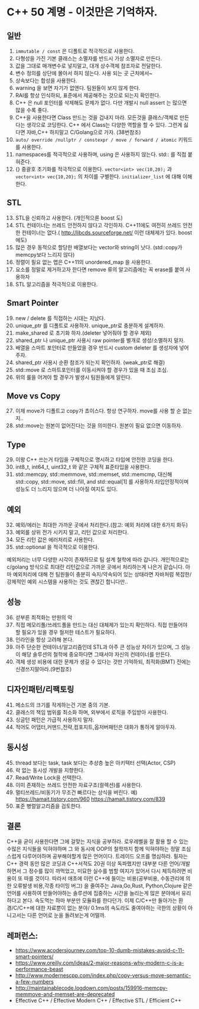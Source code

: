 # C++ 50 계명 - 이것만은 기억하자.

## 일반 
1. `immutable / const` 은 디폴트로 적극적으로 사용한다.
2. 다형성을 가진 기본 클래스는 소멸자를 반드시 가상 소멸자로 만든다.
3. 값을 그대로 매개변수로 넣지말고, 대개 상수객체 참조자로 전달한다.
4. 변수 정의를 상단에 몰아서 하지 않는다. 사용 되는 곳 근처에서~
5. 상속보다는 합성을 사용한다. 
6. warning 을 보면 자기가 없앤다. 팀원들이 보지 않게 한다. 
7. RAI를 항상 인식하되, 표준에서 제공해주는 것으로 되는지 확인한다.
8. C++ 은 null 포인터를 삭제해도 문제가 없다. 다만 개발시 null assert 는 많으면 많을 수록 좋다.
9. C++을 사용한다면 Class 만드는 것을 겁내지 마라. 모든것을 클래스/객체로 만든다는 생각으로 코딩한다. C++ 에서 Class는 다양한 역할을 할 수 있다. 그런게 싫다면 자바,C++  하지말고 C/Golang으로 가자. (38번참조) 
10. `auto/ override /nullptr / constexpr / move / forward / atomic` 키워드를 사용한다.
11. namespaces를 적극적으로 사용하며, using 은 사용하지 않는다. std:: 를 직접 붙혀준다.
12. {} 중괄호 초기화를 적극적으로 이용한다. `vector<int> vec(10,20);` 과 `vector<int> vec{10,20};` 의 차이를 구별한다.  `initializer_list` 에 대해 이해한다. 


## STL
13. STL을 신뢰하고 사용한다. (개인적으론 boost 도) 
14. STL 컨테이너는 쓰레드 안전하지 않다고 각인하자.  C++11에도 여전히 쓰레드 안전한 컨테이너는 없다.( http://libcds.sourceforge.net/  이런 대체제가 있다. boost에도)
15. 많은 경우 동적으로 할당한 배열보다는 vector와 string이 낫다. (std::copy가 memcpy보다 느리지 않다)
16. 정렬이 필요 없는 맵은 C++11의 unordered_map 을 사용한다.
17. 요소를 정말로 제거하고자 한다면 remove 류의 알고리즘에는 꼭 erase를 붙여 사용하자 
18. STL 알고리즘을 적극적으로 이용한다. 


## Smart Pointer
19. new / delete 를 직접하는 시대는 지났다.
20. unique_ptr 를 디폴트로 사용하자. unique_ptr로 충분하게 설계하자.
21. make_shared 로 초기화 하자.(deleter 넣어줘야 할 경우 제외) 
22. shared_ptr 나 unique_ptr 사용시 raw pointer를 별개로 생성/소멸하지 말자. 
23. 배열을 스마트 포인터로 만들었을 경우 반드시 custom deleter 를 생성자에 넣어주자.
24. shared_ptr 사용시 순환 참조가 되는지 확인하자. (weak_ptr로 해결)
25. std::move 로 스마트포인터를 이동시켜야 할 경우가 있을 때 조심 조심.
26. 위의 룰을 어겨야 할 경우가 발생시 팀원들에게 알린다.


## Move vs Copy
27. 이제 move가 디폴트고 copy가 쵸이스다. 항상 연구하자. move를 사용 할 순 없는지..
28.  std::move는 원본이 없어진다는 것을 의미한다. 원본이 필요 없으면 이동하자. 


## Type
29. 이왕 C++ 쓰는거 타입을 구체적으로 명시하고 타입에 안전한 코딩을 한다.
30.   int8_t, int64_t, uint32_t 와 같은 구체적 표준타입을 사용한다. 
31.  std::memcpy, std::memmove, std::memset, std::memcmp, 대신해 std::copy, std::move, std::fill, and std::equal[1] 를 사용하자.타입안정적이며 성능도 더 느리지 않으며 더 나아질 여지도 있다.


## 예외
32. 예외/에러는 최대한 가까운 곳에서 처리한다.(참고: 예외 처리에 대한 6가지 화두)
33.   예외를 상위 전가 시키지 말고, 리턴 값으로 처리한다. 
34.  모든 리턴 값은 에러처리로 사용한다.
35.  std::optional 을 적극적으로 이용한다.

예외처리는 너무 다양한 시각이 존재하므로 팀 설계 철학에 따라 갑니다. 개인적으로는 c/golang 방식으로 최대란 리턴값으로 가까운 곳에서 처리하는게 나은거 같습니다. 아마 예외처리에 대해 전 팀원들이 충분히 숙지/약속되어 있는 상태라면 자바처럼 복잡한/강제적인 예외 시스템을 사용하는 것도 괜찮긴 합니다만..


## 성능
36. 섣부른 최적화는 만원의 악 
37. 직접 메모리풀/쓰레드풀을 만드는 대신 대체제가 있는지 확인하다. 직접 만들어야 할 필요가 있을 경우 철저한 테스트가 필요하다. 
38. 인라인을 항상 고려해 본다. 
39. 아주 단순한 컨테이너/알고리즘인데 STL과 아주 큰 성능상 차이가 있으며, 그 성능이 해당 솔루션의 철학에 중요하다면 그때서야 자신의 컨테이너를 만든다.
40. 객체 생성 비용에 대한 문제가 생길 수 있다는 것만 기억하되, 최적화(BMT) 전에는 신경쓰지말아라.(9번참조)


## 디자인패턴/리팩토링
41. 메소드의 크기를 작게하는건 기본 중의 기본. 
42. 클래스의 책임 범위를 최소화 하며, 외부에서 로직을 주입받아 사용한다.
43. 싱글턴 패턴은 가급적 사용하지 말자. 
44. 적어도 어댑터,커맨드,전략,컴포지트,옵저버패턴은 대화가 통하게 알아두자.


## 동시성
45. thread 보다는 task, task 보다는 추상층 높은 아키텍터 선택(Actor, CSP)
46. 락 없는 동시성 개발을 지향한다.
47. Read/Write Lock을 선택한다.
48. 이미 존재하는 쓰레드 안전한 자료구조(컬렉션)를 사용한다. 
49. 멀티쓰레드/비동기가 무조건 빠르다는 상식을 버린다. 예) https://hamait.tistory.com/960  https://hamait.tistory.com/839
50. 표준 병렬알고리즘을 검토한다.


## 결론
C++을 굳이 사용한다면 그에 걸맞는 지식을 공부하라. 로우레벨을 잘 활용 할 수 있는 수많은 지식들을 익혀야하며 그 와 동시에 OOP의 철학까지 함께 익혀야하는 정말 조심스럽게 다루어야하며 공부해야할게 많은 언어이다. 트레이드 오프를 명심하라. 필자는 C++ 경력 동안 많은 코딩과 C++서적도 20권 이상 독파했지만 대부분 다른 언어/개발 하면서 그 정수를 많이 까먹었고, 미묘한 실수를 범할 여지가 있어서 다시 체득하려면 비용이 또 따를 것이다. 따라서 애초에 이런 C++에 들이는 비용(공부비용, 수동관리에 의한 오류발생 비용,각종 타이밍 버그) 을 줄여주는 Java,Go,Rust, Python,Clojure 같은 언어를 사용하여 만들어야하는 솔루션에 집중하는 시간을 늘리는게 많은 분야에서 유리하다고 본다. 속도먹는 하마 부분만 모듈화를 한다던가. 이제 C/C++만 돌아가는 환경/C/C++에 대한 자료뿐이 없는 분야/ 0.1ms의 속도라도 줄여야하는 극한의 상황이 아니고서는 다른 언어로 눈을 돌려보는게 어떨까.


## 레퍼런스:
* https://www.acodersjourney.com/top-10-dumb-mistakes-avoid-c-11-smart-pointers/
* https://www.oreilly.com/ideas/2-major-reasons-why-modern-c-is-a-performance-beast
* http://www.modernescpp.com/index.php/copy-versus-move-semantic-a-few-numbers
* http://maintainablecode.logdown.com/posts/159916-memcpy-memmove-and-memset-are-deprecated
* Effective C++ / Effective Modern C++ / Effective STL  / Efficient C++ 

